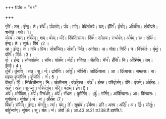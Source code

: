 +++
title = "०१"

+++


  
गृ꣣णे꣢। तत्। इ꣣न्द्र। ते। श꣡वः꣢꣯। उ꣣पमा꣢म्। उ꣣प। मा꣢म्। दे꣣व꣡ता꣢तये। यत्। हँ꣡सि꣢꣯। वृ꣣त्र꣢म्। ओ꣡ज꣢꣯सा। श꣣चीपते। शचीते। पते। 1।  
य꣡स्य꣢꣯। त्यत्। शं꣡ब꣢꣯रम्। शम्। ब꣣रम्। म꣡दे꣢। दि꣡वो꣢꣯दासाय। दि꣡वः꣢꣯। दा꣣साय। रन्ध꣡य꣢न्। अ꣣य꣢म्। सः। सो꣡मः꣢। इ꣣न्द्र। ते । सुतः꣢। पि꣡ब꣢꣯ ।2 ।  
आ। इ꣣न्द्र। नः। गधि। प्रिय। स꣡त्रा꣢꣯जित्। स꣡त्रा꣢꣯। जि꣣त्। अगोह्य। अ। गोह्य। गिरिः꣢। न। वि꣣श्व꣡तः꣢ । पृ꣣थुः꣢। प꣡तिः꣢꣯। दि꣣वः꣢ ।3।  
यः꣢ । इ꣣न्द्र । सोमपा꣡त꣢मः । सो꣣म। पा꣡त꣢꣯मः। म꣡दः꣢꣯। श꣣विष्ठ। चे꣡त꣢꣯ति। ये꣡न꣢꣯। हँ꣡सि꣢꣯। नि। अ꣣त्रि꣡ण꣢म्। तम्। ई꣣महे। 4।  
तु꣣चे꣢। तु꣡ना꣢꣯य । तत्। सु। नः꣣। द्रा꣡घी꣢꣯यः। आ꣡युः꣢꣯। जी꣣व꣡से꣢। आ꣡दि꣢꣯त्यासः । आ । दि꣣त्यासः। समहसः। स। महसः कृणो꣡त꣢न। कृ꣣णो꣡त꣢ । न꣣। 5 ।  
वे꣡त्था꣢꣯। हि꣡ । नि꣡र्ऋ꣢꣯तीनाम्। निः। ऋ꣣तीनाम्। व꣡ज्र꣢꣯हस्त। व꣡ज्र꣢꣯ । ह꣣स्त। परिवृ꣡ज꣢म्। प꣣रि। वृ꣡ज꣢꣯म्। अ꣡ह꣢꣯रहः । अ꣡हः꣢꣯। अ꣣हः। शुन्ध्युः꣢। प꣣रिप꣡दा꣢म्। प꣣रि। प꣡दा꣢꣯म्। इ꣣व।6।  
अ꣡प꣢꣯। अ꣡मी꣢꣯वाम्। अ꣡प꣢। स्त्रि꣡ध꣢꣯म्। अ꣡प꣢꣯। से꣣धत । दुर्मति꣢म्। ।दुः꣣। मति꣢म्। आ꣡दि꣢꣯त्यासः। आ। दि꣣त्यासः । युयो꣡त꣢न। यु꣣यो꣡त꣢। न꣣। नः। अँ꣡ह꣢꣯सः।7।  
पि꣡बा꣢꣯। सो꣡म꣢꣯म्। इ꣣न्द्र। म꣡न्द꣢꣯तु। त्वा꣣। य꣢म्। ते꣣। सुषा꣡व꣢। ह꣣र्यश्व। हरि। अश्व। अ꣡द्रिः꣢꣯। अ। द्रिः꣣। सोतुः꣢। बा꣣हु꣡भ्या꣢म्। सु꣡य꣢꣯तः। सु। य꣣तः। न꣢। अ꣡र्वा꣢꣯।8।
आ.43.अ.21.प.138.टै.दशति.1.  
